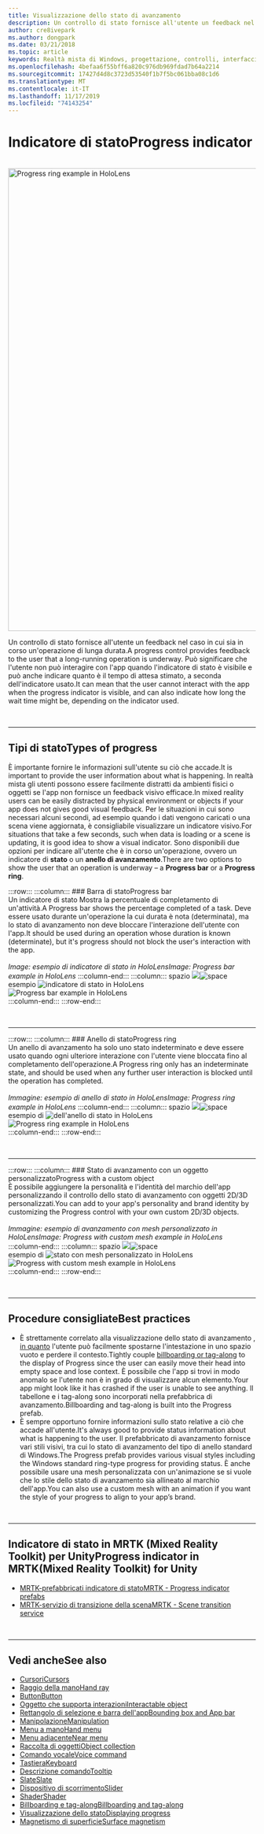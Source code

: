 ```yaml
---
title: Visualizzazione dello stato di avanzamento
description: Un controllo di stato fornisce all'utente un feedback nel caso in cui sia in corso un'operazione di lunga durata.
author: cre8ivepark
ms.author: dongpark
ms.date: 03/21/2018
ms.topic: article
keywords: Realtà mista di Windows, progettazione, controlli, interfaccia utente, UX
ms.openlocfilehash: 4befaa6f55bff6a820c976db969fdad7b64a2214
ms.sourcegitcommit: 17427d4d8c3723d53540f1b7f5bc061bba08c1d6
ms.translationtype: MT
ms.contentlocale: it-IT
ms.lasthandoff: 11/17/2019
ms.locfileid: "74143254"
---
```

# <a name="progress-indicator"></a><span data-ttu-id="b2b2e-104">Indicatore di stato</span><span class="sxs-lookup"><span data-stu-id="b2b2e-104">Progress indicator</span></span>

<br>

<img src="images/UX/MRTK_ProgressIndicator.gif" alt="Progress ring example in HoloLens" width="940px">

<span data-ttu-id="b2b2e-105">Un controllo di stato fornisce all'utente un feedback nel caso in cui sia in corso un'operazione di lunga durata.</span><span class="sxs-lookup"><span data-stu-id="b2b2e-105">A progress control provides feedback to the user that a long-running operation is underway.</span></span> <span data-ttu-id="b2b2e-106">Può significare che l'utente non può interagire con l'app quando l'indicatore di stato è visibile e può anche indicare quanto è il tempo di attesa stimato, a seconda dell'indicatore usato.</span><span class="sxs-lookup"><span data-stu-id="b2b2e-106">It can mean that the user cannot interact with the app when the progress indicator is visible, and can also indicate how long the wait time might be, depending on the indicator used.</span></span>

<br>

---

## <a name="types-of-progress"></a><span data-ttu-id="b2b2e-107">Tipi di stato</span><span class="sxs-lookup"><span data-stu-id="b2b2e-107">Types of progress</span></span>

<span data-ttu-id="b2b2e-108">È importante fornire le informazioni sull'utente su ciò che accade.</span><span class="sxs-lookup"><span data-stu-id="b2b2e-108">It is important to provide the user information about what is happening.</span></span> <span data-ttu-id="b2b2e-109">In realtà mista gli utenti possono essere facilmente distratti da ambienti fisici o oggetti se l'app non fornisce un feedback visivo efficace.</span><span class="sxs-lookup"><span data-stu-id="b2b2e-109">In mixed reality users can be easily distracted by physical environment or objects if your app does not gives good visual feedback.</span></span> <span data-ttu-id="b2b2e-110">Per le situazioni in cui sono necessari alcuni secondi, ad esempio quando i dati vengono caricati o una scena viene aggiornata, è consigliabile visualizzare un indicatore visivo.</span><span class="sxs-lookup"><span data-stu-id="b2b2e-110">For situations that take a few seconds, such when data is loading or a scene is updating, it is good idea to show a visual indicator.</span></span> <span data-ttu-id="b2b2e-111">Sono disponibili due opzioni per indicare all'utente che è in corso un'operazione, ovvero un indicatore di **stato** o un **anello di avanzamento**.</span><span class="sxs-lookup"><span data-stu-id="b2b2e-111">There are two options to show the user that an operation is underway – a **Progress bar** or a **Progress ring**.</span></span>

:::row:::
    :::column:::
        ### <a name="progress-barbr"></a><span data-ttu-id="b2b2e-112">Barra di stato</span><span class="sxs-lookup"><span data-stu-id="b2b2e-112">Progress bar</span></span><br>
        <span data-ttu-id="b2b2e-113">Un indicatore di stato Mostra la percentuale di completamento di un'attività.</span><span class="sxs-lookup"><span data-stu-id="b2b2e-113">A Progress bar shows the percentage completed of a task.</span></span> <span data-ttu-id="b2b2e-114">Deve essere usato durante un'operazione la cui durata è nota (determinata), ma lo stato di avanzamento non deve bloccare l'interazione dell'utente con l'app.</span><span class="sxs-lookup"><span data-stu-id="b2b2e-114">It should be used during an operation whose duration is known (determinate), but it's progress should not block the user's interaction with the app.</span></span><br>
        <br>
        <span data-ttu-id="b2b2e-115">*Image: esempio di indicatore di stato in HoloLens*</span><span class="sxs-lookup"><span data-stu-id="b2b2e-115">*Image: Progress bar example in HoloLens*</span></span>
    :::column-end:::
        :::column:::
        <span data-ttu-id="b2b2e-116">spazio ![](images/spacer-20x582.png)</span><span class="sxs-lookup"><span data-stu-id="b2b2e-116">![space](images/spacer-20x582.png)</span></span><br>
       <span data-ttu-id="b2b2e-117">esempio ![indicatore di stato in HoloLens](images/640px-progressbar.jpg)</span><span class="sxs-lookup"><span data-stu-id="b2b2e-117">![Progress bar example in HoloLens](images/640px-progressbar.jpg)</span></span><br>
    :::column-end:::
:::row-end:::

<br>

---

:::row:::
    :::column:::
        ### <a name="progress-ringbr"></a><span data-ttu-id="b2b2e-118">Anello di stato</span><span class="sxs-lookup"><span data-stu-id="b2b2e-118">Progress ring</span></span><br>
        <span data-ttu-id="b2b2e-119">Un anello di avanzamento ha solo uno stato indeterminato e deve essere usato quando ogni ulteriore interazione con l'utente viene bloccata fino al completamento dell'operazione.</span><span class="sxs-lookup"><span data-stu-id="b2b2e-119">A Progress ring only has an indeterminate state, and should be used when any further user interaction is blocked until the operation has completed.</span></span><br>
        <br>
        <span data-ttu-id="b2b2e-120">*Immagine: esempio di anello di stato in HoloLens*</span><span class="sxs-lookup"><span data-stu-id="b2b2e-120">*Image: Progress ring example in HoloLens*</span></span>
    :::column-end:::
        :::column:::
        <span data-ttu-id="b2b2e-121">spazio ![](images/spacer-20x582.png)</span><span class="sxs-lookup"><span data-stu-id="b2b2e-121">![space](images/spacer-20x582.png)</span></span><br>
       <span data-ttu-id="b2b2e-122">esempio di ![dell'anello di stato in HoloLens](images/640px-progressring.jpg)</span><span class="sxs-lookup"><span data-stu-id="b2b2e-122">![Progress ring example in HoloLens](images/640px-progressring.jpg)</span></span><br>
    :::column-end:::
:::row-end:::

<br>

---

:::row:::
    :::column:::
        ### <a name="progress-with-a-custom-objectbr"></a><span data-ttu-id="b2b2e-123">Stato di avanzamento con un oggetto personalizzato</span><span class="sxs-lookup"><span data-stu-id="b2b2e-123">Progress with a custom object</span></span><br>
        <span data-ttu-id="b2b2e-124">È possibile aggiungere la personalità e l'identità del marchio dell'app personalizzando il controllo dello stato di avanzamento con oggetti 2D/3D personalizzati.</span><span class="sxs-lookup"><span data-stu-id="b2b2e-124">You can add to your app's personality and brand identity by customizing the Progress control with your own custom 2D/3D objects.</span></span><br>
        <br>
        <span data-ttu-id="b2b2e-125">*Immagine: esempio di avanzamento con mesh personalizzato in HoloLens*</span><span class="sxs-lookup"><span data-stu-id="b2b2e-125">*Image: Progress with custom mesh example in HoloLens*</span></span>
    :::column-end:::
        :::column:::
        <span data-ttu-id="b2b2e-126">spazio ![](images/spacer-20x582.png)</span><span class="sxs-lookup"><span data-stu-id="b2b2e-126">![space](images/spacer-20x582.png)</span></span><br>
       <span data-ttu-id="b2b2e-127">esempio di ![stato con mesh personalizzato in HoloLens](images/640px-progresscustom.jpg)</span><span class="sxs-lookup"><span data-stu-id="b2b2e-127">![Progress with custom mesh example in HoloLens](images/640px-progresscustom.jpg)</span></span><br>
    :::column-end:::
:::row-end:::

<br>

---

## <a name="best-practices"></a><span data-ttu-id="b2b2e-128">Procedure consigliate</span><span class="sxs-lookup"><span data-stu-id="b2b2e-128">Best practices</span></span>
* <span data-ttu-id="b2b2e-129">È strettamente correlato alla visualizzazione dello stato di avanzamento [, in quanto](billboarding-and-tag-along.md) l'utente può facilmente spostarne l'intestazione in uno spazio vuoto e perdere il contesto.</span><span class="sxs-lookup"><span data-stu-id="b2b2e-129">Tightly couple [billboarding or tag-along](billboarding-and-tag-along.md) to the display of Progress since the user can easily move their head into empty space and lose context.</span></span> <span data-ttu-id="b2b2e-130">È possibile che l'app si trovi in modo anomalo se l'utente non è in grado di visualizzare alcun elemento.</span><span class="sxs-lookup"><span data-stu-id="b2b2e-130">Your app might look like it has crashed if the user is unable to see anything.</span></span> <span data-ttu-id="b2b2e-131">Il tabellone e i tag-along sono incorporati nella prefabbrica di avanzamento.</span><span class="sxs-lookup"><span data-stu-id="b2b2e-131">Billboarding and tag-along is built into the Progress prefab.</span></span>
* <span data-ttu-id="b2b2e-132">È sempre opportuno fornire informazioni sullo stato relative a ciò che accade all'utente.</span><span class="sxs-lookup"><span data-stu-id="b2b2e-132">It's always good to provide status information about what is happening to the user.</span></span> <span data-ttu-id="b2b2e-133">Il prefabbricato di avanzamento fornisce vari stili visivi, tra cui lo stato di avanzamento del tipo di anello standard di Windows.</span><span class="sxs-lookup"><span data-stu-id="b2b2e-133">The Progress prefab provides various visual styles including the Windows standard ring-type progress for providing status.</span></span> <span data-ttu-id="b2b2e-134">È anche possibile usare una mesh personalizzata con un'animazione se si vuole che lo stile dello stato di avanzamento sia allineato al marchio dell'app.</span><span class="sxs-lookup"><span data-stu-id="b2b2e-134">You can also use a custom mesh with an animation if you want the style of your progress to align to your app’s brand.</span></span>

<br>

---

## <a name="progress-indicator-in-mrtkmixed-reality-toolkit-for-unity"></a><span data-ttu-id="b2b2e-135">Indicatore di stato in MRTK (Mixed Reality Toolkit) per Unity</span><span class="sxs-lookup"><span data-stu-id="b2b2e-135">Progress indicator in MRTK(Mixed Reality Toolkit) for Unity</span></span>

* [<span data-ttu-id="b2b2e-136">MRTK-prefabbricati indicatore di stato</span><span class="sxs-lookup"><span data-stu-id="b2b2e-136">MRTK - Progress indicator prefabs</span></span>](https://github.com/microsoft/MixedRealityToolkit-Unity/tree/mrtk_release/Assets/MixedRealityToolkit.SDK/Features/UX/Prefabs/ProgressIndicators)
* [<span data-ttu-id="b2b2e-137">MRTK-servizio di transizione della scena</span><span class="sxs-lookup"><span data-stu-id="b2b2e-137">MRTK - Scene transition service</span></span>](https://microsoft.github.io/MixedRealityToolkit-Unity/Documentation/Extensions/SceneTransitionService/SceneTransitionServiceOverview.html)


<br>

---

## <a name="see-also"></a><span data-ttu-id="b2b2e-138">Vedi anche</span><span class="sxs-lookup"><span data-stu-id="b2b2e-138">See also</span></span>

* [<span data-ttu-id="b2b2e-139">Cursori</span><span class="sxs-lookup"><span data-stu-id="b2b2e-139">Cursors</span></span>](cursors.md)
* [<span data-ttu-id="b2b2e-140">Raggio della mano</span><span class="sxs-lookup"><span data-stu-id="b2b2e-140">Hand ray</span></span>](point-and-commit.md)
* [<span data-ttu-id="b2b2e-141">Button</span><span class="sxs-lookup"><span data-stu-id="b2b2e-141">Button</span></span>](button.md)
* [<span data-ttu-id="b2b2e-142">Oggetto che supporta interazioni</span><span class="sxs-lookup"><span data-stu-id="b2b2e-142">Interactable object</span></span>](interactable-object.md)
* [<span data-ttu-id="b2b2e-143">Rettangolo di selezione e barra dell'app</span><span class="sxs-lookup"><span data-stu-id="b2b2e-143">Bounding box and App bar</span></span>](app-bar-and-bounding-box.md)
* [<span data-ttu-id="b2b2e-144">Manipolazione</span><span class="sxs-lookup"><span data-stu-id="b2b2e-144">Manipulation</span></span>](direct-manipulation.md)
* [<span data-ttu-id="b2b2e-145">Menu a mano</span><span class="sxs-lookup"><span data-stu-id="b2b2e-145">Hand menu</span></span>](hand-menu.md)
* [<span data-ttu-id="b2b2e-146">Menu adiacente</span><span class="sxs-lookup"><span data-stu-id="b2b2e-146">Near menu</span></span>](near-menu.md)
* [<span data-ttu-id="b2b2e-147">Raccolta di oggetti</span><span class="sxs-lookup"><span data-stu-id="b2b2e-147">Object collection</span></span>](object-collection.md)
* [<span data-ttu-id="b2b2e-148">Comando vocale</span><span class="sxs-lookup"><span data-stu-id="b2b2e-148">Voice command</span></span>](voice-input.md)
* [<span data-ttu-id="b2b2e-149">Tastiera</span><span class="sxs-lookup"><span data-stu-id="b2b2e-149">Keyboard</span></span>](keyboard.md)
* [<span data-ttu-id="b2b2e-150">Descrizione comando</span><span class="sxs-lookup"><span data-stu-id="b2b2e-150">Tooltip</span></span>](tooltip.md)
* [<span data-ttu-id="b2b2e-151">Slate</span><span class="sxs-lookup"><span data-stu-id="b2b2e-151">Slate</span></span>](slate.md)
* [<span data-ttu-id="b2b2e-152">Dispositivo di scorrimento</span><span class="sxs-lookup"><span data-stu-id="b2b2e-152">Slider</span></span>](slider.md)
* [<span data-ttu-id="b2b2e-153">Shader</span><span class="sxs-lookup"><span data-stu-id="b2b2e-153">Shader</span></span>](shader.md)
* [<span data-ttu-id="b2b2e-154">Billboarding e tag-along</span><span class="sxs-lookup"><span data-stu-id="b2b2e-154">Billboarding and tag-along</span></span>](billboarding-and-tag-along.md)
* [<span data-ttu-id="b2b2e-155">Visualizzazione dello stato</span><span class="sxs-lookup"><span data-stu-id="b2b2e-155">Displaying progress</span></span>](progress.md)
* [<span data-ttu-id="b2b2e-156">Magnetismo di superficie</span><span class="sxs-lookup"><span data-stu-id="b2b2e-156">Surface magnetism</span></span>](surface-magnetism.md)
